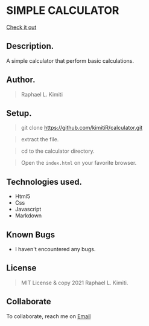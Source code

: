 # SIMPLE CALCULATOR
[Check it out](https://kimitir.github.io/calculator/.)
​
## Description.
A simple calculator that perform basic calculations.

## Author.
 > Raphael L. Kimiti
​
 ## Setup.
 > git clone https://github.com/kimitiR/calculator.git
 
 > extract the file.
 
 > cd to the calculator directory.
 
 > Open the ``index.html`` on your favorite browser.

## Technologies used.
  * Html5
  * Css
  * Javascript
  * Markdown
​
## Known Bugs
* I haven't encountered any bugs.
​
## License
> MIT License & copy 2021 Raphael L. Kimiti. 
​
## Collaborate
To collaborate, reach me on [Email](raphaelkimiti@gmail.com)
